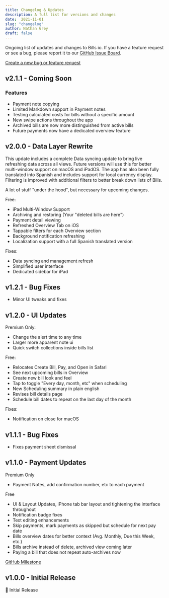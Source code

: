 ```yaml
---
title: Changelog & Updates
description: A full list for versions and changes
date:  2021-11-01
slug: "changelog"
author: Nathan Grey
draft: false
---
```


Ongoing list of updates and changes to Bills io. If you have a feature request or see a bug, please report it to our [GitHub Issue Board](https://github.com/studioember/billsio.app/issues).

[Create a new bug or feature request](https://github.com/studioember/billsio.app/issues/new)

## v2.1.1 - Coming Soon

### Features

- Payment note copying
- Limited Markdown support in Payment notes
- Testing calculated costs for bills without a specific amount
- New swipe actions throughout the app
- Archived bills are now more distinguished from active bills
- Future payments now have a dedicated overview feature

## v2.0.0 - Data Layer Rewrite

This update includes a complete Data syncing update to bring live refreshing data across all views. Future versions will use this for better multi-window support on macOS and iPadOS. The app has also been fully translated into Spanish and includes support for local currency display. Filtering is improved with additional filters to better break down lists of Bills.

A lot of stuff "under the hood", but necessary for upcoming changes.

Free:

- iPad Multi-Window Support
- Archiving and restoring (Your "deleted bills are here")
- Payment detail viewing
- Refreshed Overview Tab on iOS
- Tappable filters for each Overview section
- Background notification refreshing
- Localization support with a full Spanish translated version

Fixes:

- Data syncing and management refresh
- Simplified user interface
- Dedicated sidebar for iPad

## v1.2.1 - Bug Fixes

- Minor UI tweaks and fixes

## v1.2.0 - UI Updates

Premium Only:

- Change the alert time to any time
- Larger more apparent note ui
- Quick switch collections inside bills list

Free:

- Relocates Create Bill, Pay, and Open in Safari
- See next upcoming bills in Overview
- Create new bill look and feel
- Tap to toggle "Every day, month, etc" when scheduling
- New Scheduling summary in plain english
- Revises bill details page
- Schedule bill dates to repeat on the last day of the month

Fixes:

- Notification on close for macOS

## v1.1.1 - Bug Fixes

- Fixes payment sheet dismissal

## v1.1.0 - Payment Updates

Premium Only
- Payment Notes, add confirmation number, etc to each payment

Free
- UI & Layout Updates, iPhone tab bar layout and tightening the interface throughout
- Notification badge fixes
- Text editing enhancements
- Skip payments, mark payments as skipped but schedule for next pay date
- Bills overview dates for better context (Avg. Monthly, Due this Week, etc.)
- Bills archive instead of delete, archived view coming later
- Paying a bill that does not repeat auto-archives now

[GitHub Milestone](https://github.com/studioember/billsio.app/milestone/1?closed=1)

## v1.0.0 - Initial Release

🎉 Initial Release